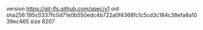 version https://git-lfs.github.com/spec/v1
oid sha256:195c0337fc0d71e0b550edc4b722a0f4368fc1c5cd3c184c38efa8a1039ec465
size 8207
